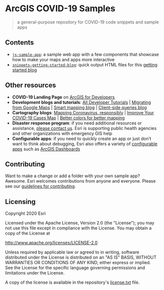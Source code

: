 # ArcGIS COVID-19 Samples
> a general-purpose repository for COVID-19 code snippets and sample apps

## Contents
* [`js-sample-app`](/js-sample-app/): a sample web app with a few components that showcase how to make your maps and apps more interactive
* [`snippets-getting-started-blog`](/snippets-getting-started-blog): quick output HTML files for this [getting started blog](https://www.esri.com/arcgis-blog/products/product/mapping/developer-tools-for-covid-19-apps/)

## Other resources

* **COVID-19 Landing Page** on [ArcGIS for Developers](https://developers.arcgis.com/covid-19/)
* **Development blogs and tutorials**: [All Developer Tutorials](https://developers.arcgis.com/labs/) | [Migrating from Google Maps](https://www.esri.com/arcgis-blog/products/js-api-arcgis/announcements/migrating-from-google-maps-javascript-api-to-arcgis-api-for-javascript/) | [Smart mapping blog](https://www.esri.com/arcgis-blog/products/js-api-arcgis/mapping/generating-arcade-expressions-what-smart-mapping-does-for-you/) | [Client-side queries blog](https://www.esri.com/arcgis-blog/products/js-api-arcgis/mapping/turbo-charge-your-web-apps-with-client-side-queries/)
* **Cartography blogs**: [Mapping Coronavirus, responsibly](https://www.esri.com/arcgis-blog/products/product/mapping/mapping-coronavirus-responsibly/) | [Improve Your COVID-19 Cases Map](https://www.esri.com/arcgis-blog/products/arcgis-living-atlas/health/improve-your-covid-19-cases-map/) | [Better colors for better mapping](https://www.esri.com/arcgis-blog/products/js-api-arcgis/mapping/better-colors-for-better-mapping/)
* **Disaster response program**: if you need additional resources or assistance, [please contact us](https://www.esri.com/en-us/covid-19/overview#request-gis-help). Esri is supporting public health agencies and other organizations with emergency GIS help
* **Configurable apps**: if you need to quickly create an app or just don’t want to think about debugging, Esri also offers a variety of [configurable apps](https://doc.arcgis.com/en/arcgis-online/create-maps/create-map-apps.htm) such as [ArcGIS Dashboards](https://www.esri.com/en-us/arcgis/products/arcgis-dashboards/overview)

## Contributing

Want to make a change or add a folder with your own sample app? Awesome. Esri welcomes contributions from anyone and everyone. Please see our [guidelines for contributing](https://github.com/Esri/arcgis-covid-samples/blob/master/CONTRIBUTING.md).

## Licensing

Copyright 2020 Esri

Licensed under the Apache License, Version 2.0 (the "License");
you may not use this file except in compliance with the License.
You may obtain a copy of the License at

   http://www.apache.org/licenses/LICENSE-2.0

Unless required by applicable law or agreed to in writing, software
distributed under the License is distributed on an "AS IS" BASIS,
WITHOUT WARRANTIES OR CONDITIONS OF ANY KIND, either express or implied.
See the License for the specific language governing permissions and
limitations under the License.

A copy of the license is available in the repository's [license.txt](/license.txt) file.

